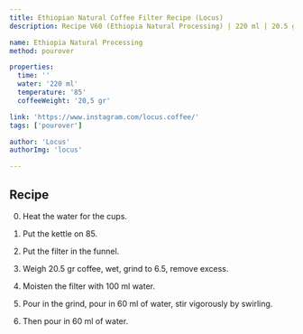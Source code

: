 ```yaml
---
title: Ethiopian Natural Coffee Filter Recipe (Locus)
description: Recipe V60 (Ethiopia Natural Processing) | 220 ml | 20.5 gr

name: Ethiopia Natural Processing
method: pourover

properties:
  time: ''
  water: '220 ml'
  temperature: '85'
  coffeeWeight: '20,5 gr'

link: 'https://www.instagram.com/locus.coffee/'
tags: ['pourover']

author: 'Locus'
authorImg: 'locus'

---
```


## Recipe

0. Heat the water for the cups.

1. Put the kettle on 85.

2. Put the filter in the funnel.

3. Weigh 20.5 gr coffee, wet, grind to 6.5, remove excess.

4. Moisten the filter with 100 ml water.

5. Pour in the grind, pour in 60 ml of water, stir vigorously by swirling.

6. Then pour in 60 ml of water.

<br>


